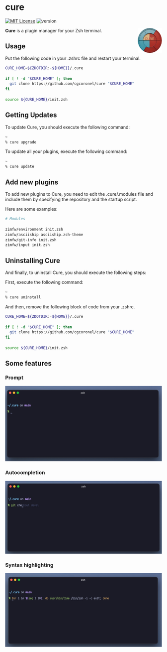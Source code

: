 # cure 

[![MIT License](https://img.shields.io/badge/license-MIT-007EC7.svg)](/LICENSE)
![version](https://img.shields.io/badge/version-v0.1.0-df5e88)

<img align="right"
     height="80"
     alt="Cure Logo"
     src="https://github.com/cgcoronel/cure/blob/main/images/logo.png">

**Cure** is a plugin manager for your Zsh terminal.

## Usage
Put the following code in your .zshrc file and restart your terminal.

```zsh
CURE_HOME=${ZDOTDIR:-${HOME}}/.cure

if [ ! -d "$CURE_HOME" ]; then
  git clone https://github.com/cgcoronel/cure "$CURE_HOME"
fi

source ${CURE_HOME}/init.zsh
```

## Getting Updates
To update Cure, you should execute the following command:

```zsh
~
% cure upgrade
```

To update all your plugins, execute the following command:

```zsh
~
% cure update 
```

## Add new plugins

To add new plugins to Cure, you need to edit the .cure/.modules file and include them by specifying the repository and the startup script.

Here are some examples:

```zsh
# Modules

zimfw/environment init.zsh
zimfw/asciiship asciiship.zsh-theme
zimfw/git-info init.zsh
zimfw/input init.zsh 
```


## Uninstalling Cure
And finally, to uninstall Cure, you should execute the following steps:

First, execute the following command:

```zsh
~
% cure uninstall
```

And then, remove the following block of code from your .zshrc.

```zsh
CURE_HOME=${ZDOTDIR:-${HOME}}/.cure

if [ ! -d "$CURE_HOME" ]; then
  git clone https://github.com/cgcoronel/cure "$CURE_HOME"
fi

source ${CURE_HOME}/init.zsh
```



## Some features

### Prompt

<img src="https://github.com/cgcoronel/cure/blob/main/images/prompt.jpeg">

### Autocompletion

<img src="https://github.com/cgcoronel/cure/blob/main/images/autocomplete.jpeg">

### Syntax highlighting

<img src="https://github.com/cgcoronel/cure/blob/main/images/syntax-highlighting.jpeg">





